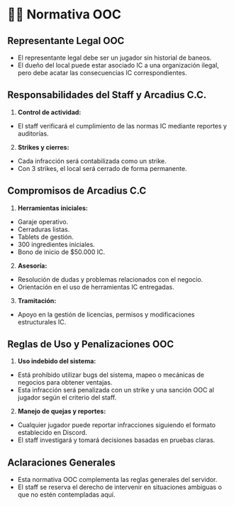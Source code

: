 # 🤵‍♂️ Normativa OOC

## Representante Legal OOC

* El representante legal debe ser un jugador sin historial de baneos.
* El dueño del local puede estar asociado IC a una organización ilegal, pero debe acatar las consecuencias IC correspondientes.

## Responsabilidades del Staff y Arcadius C.C.

1. **Control de actividad:**

* El staff verificará el cumplimiento de las normas IC mediante reportes y auditorías.

2. **Strikes y cierres:**

* Cada infracción será contabilizada como un strike.
* Con 3 strikes, el local será cerrado de forma permanente.

## Compromisos de Arcadius C.C

1. **Herramientas iniciales:**

* Garaje operativo.
* Cerraduras listas.
* Tablets de gestión.
* 300 ingredientes iniciales.
* Bono de inicio de $50.000 IC.

2. **Asesoría:**

* Resolución de dudas y problemas relacionados con el negocio.
* Orientación en el uso de herramientas IC entregadas.

3. **Tramitación:**

* Apoyo en la gestión de licencias, permisos y modificaciones estructurales IC.

## Reglas de Uso y Penalizaciones OOC

1. **Uso indebido del sistema:**

* Está prohibido utilizar bugs del sistema, mapeo o mecánicas de negocios para obtener ventajas.
* Esta infracción será penalizada con un strike y una sanción OOC al jugador según el criterio del staff.

2. **Manejo de quejas y reportes:**

* Cualquier jugador puede reportar infracciones siguiendo el formato establecido en Discord.
* El staff investigará y tomará decisiones basadas en pruebas claras.

## Aclaraciones Generales

* Esta normativa OOC complementa las reglas generales del servidor.
* El staff se reserva el derecho de intervenir en situaciones ambiguas o que no estén contempladas aquí.
